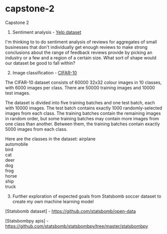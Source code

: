 # capstone-2
Capstone 2

1. Sentiment analysis - [Yelp dataset](https://www.yelp.com/dataset)

I'm thinking to to do sentiment analysis of reviews for aggregates of small businesses that don't individually get enough reviews to make strong conclusions about the range of feedback reviews provide by picking an industry or a few and a region of a certain size. What sort of shape would our dataset be good to fall within?

2. Image classification - [CIFAR-10](https://www.cs.toronto.edu/~kriz/cifar.html)

The CIFAR-10 dataset consists of 60000 32x32 colour images in 10 classes, with 6000 images per class. There are 50000 training images and 10000 test images. 

The dataset is divided into five training batches and one test batch, each with 10000 images. The test batch contains exactly 1000 randomly-selected images from each class. The training batches contain the remaining images in random order, but some training batches may contain more images from one class than another. Between them, the training batches contain exactly 5000 images from each class. 

Here are the classes in the dataset:
airplane										
automobile										
bird										
cat										
deer										
dog										
frog										
horse										
ship										
truck										

3. Further exploration of expected goals from Statsbomb soccer dataset to create my own machine learning model

[Statsbomb dataset] - https://github.com/statsbomb/open-data

[Statsbombpy apis] - https://github.com/statsbomb/statsbombpy/tree/master/statsbombpy
